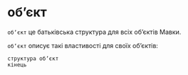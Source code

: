 # обʼєкт

`обʼєкт` <keyword>це</keyword> батьківська структура для всіх обʼєктів <subject>Мавки</subject>.

`обʼєкт` описує такі властивості для своїх обʼєктів:

```мавка
структура обʼєкт
кінець
```
